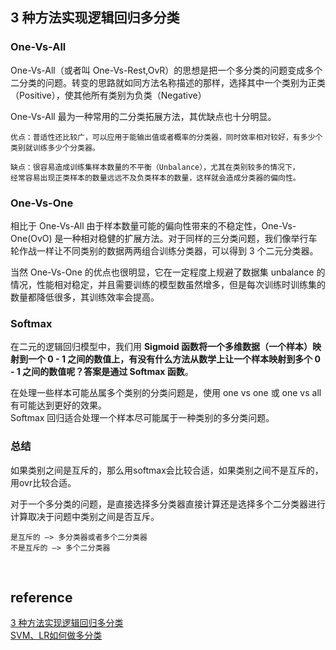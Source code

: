 ## 3 种方法实现逻辑回归多分类
### One-Vs-All
One-Vs-All（或者叫 One-Vs-Rest,OvR）的思想是把一个多分类的问题变成多个二分类的问题。转变的思路就如同方法名称描述的那样，选择其中一个类别为正类（Positive），使其他所有类别为负类（Negative）

One-Vs-All 最为一种常用的二分类拓展方法，其优缺点也十分明显。
```
优点：普适性还比较广，可以应用于能输出值或者概率的分类器，同时效率相对较好，有多少个类别就训练多少个分类器。

缺点：很容易造成训练集样本数量的不平衡（Unbalance），尤其在类别较多的情况下，
经常容易出现正类样本的数量远远不及负类样本的数量，这样就会造成分类器的偏向性。
```
### One-Vs-One
相比于 One-Vs-All 由于样本数量可能的偏向性带来的不稳定性，One-Vs-One(OvO) 是一种相对稳健的扩展方法。对于同样的三分类问题，我们像举行车轮作战一样让不同类别的数据两两组合训练分类器，可以得到 3 个二元分类器。

当然 One-Vs-One 的优点也很明显，它在一定程度上规避了数据集 unbalance 的情况，性能相对稳定，并且需要训练的模型数虽然增多，但是每次训练时训练集的数量都降低很多，其训练效率会提高。
### Softmax
在二元的逻辑回归模型中，我们用 **Sigmoid 函数将一个多维数据（一个样本）映射到一个 0 - 1 之间的数值上，有没有什么方法从数学上让一个样本映射到多个 0 - 1 之间的数值呢？答案是通过 Softmax 函数**。

在处理一些样本可能丛属多个类别的分类问题是，使用 one vs one 或 one vs all 有可能达到更好的效果。  
Softmax 回归适合处理一个样本尽可能属于一种类别的多分类问题。
### 总结
如果类别之间是互斥的，那么用softmax会比较合适，如果类别之间不是互斥的，用ovr比较合适。

对于一个多分类的问题，是直接选择多分类器直接计算还是选择多个二分类器进行计算取决于问题中类别之间是否互斥。
```
是互斥的 –> 多分类器或者多个二分类器
不是互斥的 –> 多个二分类器
```


&nbsp;
## reference
[3 种方法实现逻辑回归多分类](https://zhuanlan.zhihu.com/p/46599015)  
[SVM、LR如何做多分类](https://blog.csdn.net/csdn_lzw/article/details/80170178)

